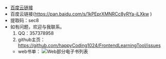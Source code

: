 - [百度云链接](https://pan.baidu.com/s/1kPEprXMNRCc8yRYa-iLXkw )
- 百度云链接(https://pan.baidu.com/s/1kPEprXMNRCc8yRYa-iLXkw )
- 提取码：sec8
- 如有问题，欢迎与我联系。
  1. QQ：357378958
  2. github主页：https://github.com/happyCoding1024/FrontendLearningTool/issues
  - web书单：
  ![Web部分电子书列表](https://happycoding1024.github.io/FrontendLearningTool/img//电子书列表/web.png)